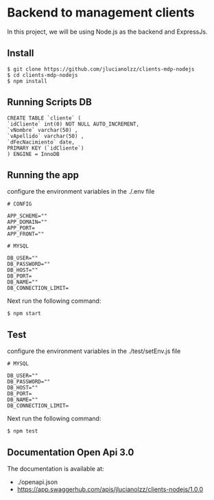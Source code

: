 # Backend to management clients

In this project, we will be using Node.js as the backend and ExpressJs.

## Install

    $ git clone https://github.com/jlucianolzz/clients-mdp-nodejs
    $ cd clients-mdp-nodejs
    $ npm install

## Running Scripts DB

    CREATE TABLE `cliente` (
    `idCliente` int(0) NOT NULL AUTO_INCREMENT,
    `vNombre` varchar(50) ,
    `vApellido` varchar(50) ,
    `dFecNacimiento` date,
    PRIMARY KEY (`idCliente`)
    ) ENGINE = InnoDB

## Running the app

configure the environment variables in the ./.env file

    # CONFIG

    APP_SCHEME=""
    APP_DOMAIN=""
    APP_PORT=
    APP_FRONT=""

    # MYSQL

    DB_USER=""
    DB_PASSWORD=""
    DB_HOST=""
    DB_PORT=
    DB_NAME=""
    DB_CONNECTION_LIMIT=

Next run the following command:

    $ npm start

## Test

configure the environment variables in the ./test/setEnv.js file

    # MYSQL

    DB_USER=""
    DB_PASSWORD=""
    DB_HOST=""
    DB_PORT=
    DB_NAME=""
    DB_CONNECTION_LIMIT=

Next run the following command:

    $ npm test

## Documentation Open Api 3.0

The documentation is available at:

- ./openapi.json
- https://app.swaggerhub.com/apis/jlucianolzz/clients-nodejs/1.0.0
